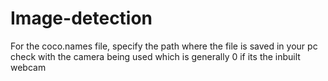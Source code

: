 # Image-detection
For the coco.names file, specify the path where the file is saved in your pc 
check with the camera being used which is generally 0 if its the inbuilt webcam
